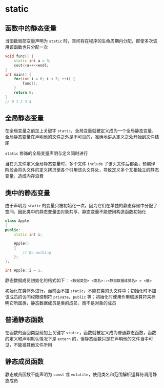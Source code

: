 # static

## 函数中的静态变量

当函数局部变量声明为 `static` 时，空间将在程序的生命周期内分配，即使多次调用该函数也只分配一次

```cpp
void func() {
    static int a = 0;
    cout<<a++<<endl;
}
int main() {
    for(int i = 0; i < 5; ++i) {
        func();
    }
    return 0;
}
// 0 1 2 3 4
```

## 全局静态变量

在全局变量之前加上关键字 `static`，全局变量就被定义成为一个全局静态变量，全局静态变量在声明他的文件之外是不可见的，准确地讲从定义之处开始到文件结尾

`static` 修饰的全局变量声明与定义同时进行

当在头文件定义全局静态变量时，多个文件 `include` 了该头文件后都会，预编译阶段会将头文件的定义拷贝至各个引用该头文件处，导致定义多个互相独立的静态变量，造成内存浪费

## 类中的静态变量

由于声明为 `static` 的变量只被初始化一次，因为它们在单独的静态存储中分配了空间，因此类中的静态变量由对象共享，静态变量不能使用构造函数初始化

```cpp
class Apple 
{ 
public: 
    static int i; 

    Apple() 
    { 
        // Do nothing 
    }; 
}; 

int Apple::i = 1; 
```

静态数据成员初始化的格式如下：
`<数据类型> <类名>::<静态数据成员名> = <值>`

初始化在类体外进行，而前面不加 `static`，不能在类的头文件中；初始化时不加该成员的访问权限控制符 `private`，`public` 等；初始化时使用作用域运算符来标明它所属类，静态数据成员是类的成员，而不是对象的成员

## 普通静态函数

在函数的返回类型前加上关键字 `static`，函数就被定义成为普通静态函数，函数的定义和声明默认情况下是 `extern` 的，但静态函数只是在声明他的文件当中可见，不能被其他文件所用

## 静态成员函数

静态成员函数不能声明为 `const` 或 `volatile`，使用类名和范围解析运算符调用静态成员